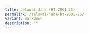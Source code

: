 ```yaml
---
title: Jelawai Jaha (HT 2001 25)
permalink: /jelawai-jaha-ht-2001-25/
variant: markdown
description: ""
---
```

